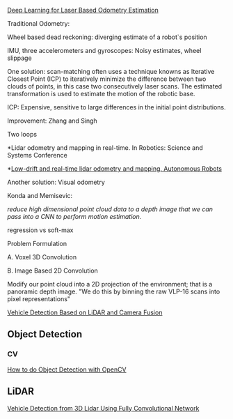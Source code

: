 [Deep Learning for Laser Based Odometry Estimation](http://juxi.net/workshop/deep-learning-rss-2016/papers/Nicolai%20-%20Deep%20Learning%20Lidar%20Odometry.pdf)


Traditional Odometry:

Wheel based dead reckoning: diverging estimate of a robot`s position

IMU, three accelerometers and gyroscopes: Noisy estimates, wheel slippage

One solution:  scan-matching often uses a technique knowns as Iterative Closest Point (ICP) to iteratively minimize the difference between two clouds
of points, in this case two consecutively laser scans. The estimated transformation is used to estimate the motion of the robotic base.

ICP: Expensive, sensitive to large differences in the initial point distributions. 

Improvement: Zhang and Singh 

  Two loops

 *Lidar odometry and mapping in real-time. In Robotics: Science and Systems Conference

 *[Low-drift and real-time lidar odometry and mapping. Autonomous Robots](http://www.frc.ri.cmu.edu/~jizhang03/Publications/AURO_2017_2.pdf)

Another solution: Visual odometry

  Konda and Memisevic:

  _reduce high dimensional point cloud data to a depth image that we can pass into a CNN to perform motion estimation._

  regression vs soft-max

Problem Formulation

A. Voxel 3D Convolution

B. Image Based 2D Convolution
  
  Modify our point cloud into a 2D projection of the environment; that is a panoramic depth image. "We do this by binning the raw VLP-16 scans into pixel representations"



[Vehicle Detection Based on LiDAR and Camera Fusion](http://www6.in.tum.de/Main/Publications/Zhang2014b.pdf)

## Object Detection

### CV

[How to do Object Detection with OpenCV](https://www.youtube.com/watch?v=OnWIYI6-4Ss)

## LiDAR

[Vehicle Detection from 3D Lidar Using Fully Convolutional Network](https://arxiv.org/pdf/1608.07916.pdf)
